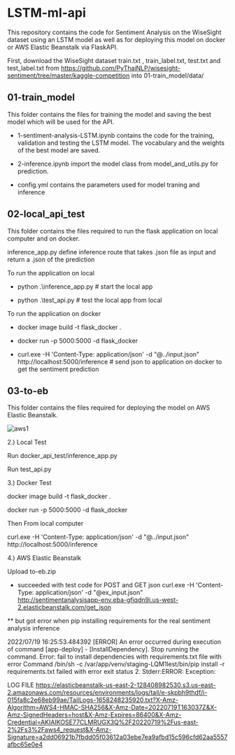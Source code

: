 # LSTM-ml-api

This repository contains the code for Sentiment Analysis on the WiseSight dataset using an LSTM model as well as for deploying this model on docker or AWS Elastic Beanstalk via FlaskAPI.

First, download the WiseSight dataset train.txt , train_label.txt, test.txt and test_label.txt from https://github.com/PyThaiNLP/wisesight-sentiment/tree/master/kaggle-competition into 01-train_model/data/

## 01-train_model

This folder contains the files for training the model and saving the best model which will be used for the API.

- 1-sentiment-analysis-LSTM.ipynb contains the code for the training, validation and testing the LSTM model. The vocabulary and the weights of the best model are saved.

- 2-inference.ipynb import the model class from model_and_utils.py for prediction.

- config.yml contains the parameters used for model traning and inference


## 02-local_api_test

This folder contains the files required to run the flask application on local computer and on docker.

inference_app.py define inference route that takes .json file as input and return a .json of the prediction 

To run the application on local

- python .\inference_app.py # start the local app

- python .\test_api.py # test the local app from local

To run the application on docker

- docker image build -t flask_docker .

- docker run -p 5000:5000  -d flask_docker

- curl.exe -H 'Content-Type: application/json' -d "@../input.json"  http://localhost:5000/inference # send json to application on docker to get the sentiment  prediction


## 03-to-eb

This folder contains the files required for deploying the model on AWS Elastic Beanstalk.

![aws1](https://user-images.githubusercontent.com/69254427/180447732-a27708d3-4cbd-472d-b5c0-d29479cb3701.jpg)










2.) Local Test

Run docker_api_test/inference_app.py

Run test_api.py

3.) Docker Test

docker image build -t flask_docker .

docker run -p 5000:5000 -d flask_docker

Then From local computer

curl.exe -H 'Content-Type: application/json' -d "@../input.json"  http://localhost:5000/inference

4.) AWS Elastic Beanstalk

Upload to-eb.zip

* succeeded with test code for POST and GET json
curl.exe -H 'Content-Type: application/json' -d "@ex_input.json"  http://sentimentanalysisapp-env.eba-gfiqdn9i.us-west-2.elasticbeanstalk.com/get_json

** but got error when pip installing requirements for the real sentiment analysis inference

2022/07/19 16:25:53.484392 [ERROR] An error occurred during execution of command [app-deploy] - [InstallDependency]. Stop running the command. Error: fail to install dependencies with requirements.txt file with error Command /bin/sh -c /var/app/venv/staging-LQM1lest/bin/pip install -r requirements.txt failed with error exit status 2. Stderr:ERROR: Exception:

LOG FILE
https://elasticbeanstalk-us-east-2-128408982530.s3.us-east-2.amazonaws.com/resources/environments/logs/tail/e-skpbh9thdf/i-015fa8c2e68eb99ae/TailLogs-1658248235920.txt?X-Amz-Algorithm=AWS4-HMAC-SHA256&X-Amz-Date=20220719T163037Z&X-Amz-SignedHeaders=host&X-Amz-Expires=86400&X-Amz-Credential=AKIAIKOSE77CLMRUGX3Q%2F20220719%2Fus-east-2%2Fs3%2Faws4_request&X-Amz-Signature=a2dd06921b7fbdd05f03612a03ebe7ea9afbd15c596cfd62aa5557afbc65e0e4
